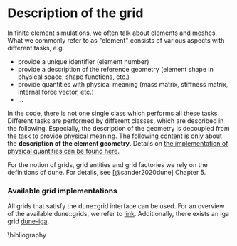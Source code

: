 <!--
SPDX-FileCopyrightText: 2022 The Ikarus Developers mueller@ibb.uni-stuttgart.de
SPDX-License-Identifier: CC-BY-SA-4.0
-->

# Description of the grid

In finite element simulations, we often talk about elements and meshes. What we commonly refer to as "element"
consists of various aspects with different tasks, e.g.  

- provide a unique identifier (element number)
- provide a description of the reference geometry (element shape in physical space, shape functions, etc.)
- provide quantities with physical meaning (mass matrix, stiffness matrix, internal force vector, etc.)
- ...

In the code, there is not one single class which performs all these tasks. Different tasks are performed by 
different classes, which are described in the following. Especially, the description of the geometry is
decoupled from the task to provide physical meaning. The following content is only about the 
**description of the element geometry**. Details on 
[the implementation of physical quantities can be found here](finiteElements.md).

For the notion of grids, grid entities and grid factories we rely on the definitions of dune. For details, see
[@sander2020dune] Chapter 5.

### Available grid implementations
All grids that satisfy the dune::grid interface can be used. For an overview of the available dune::grids, we refer to [link](https://www.dune-project.org/doc/grids/).
Additionally, there exists an iga grid [dune-iga](https://github.com/rath3t/dune-iga).

\bibliography